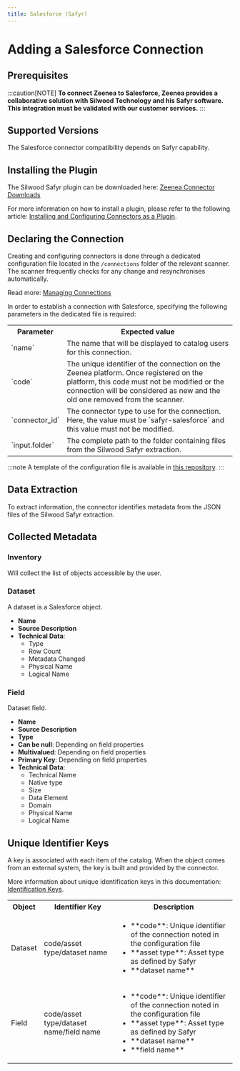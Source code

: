 ```yaml
---
title: Salesforce (Safyr)
---
```


# Adding a Salesforce Connection

## Prerequisites

:::caution[NOTE]
**To connect Zeenea to Salesforce, Zeenea provides a collaborative solution with Silwood Technology and his Safyr software. This integration must be validated with our customer services.**
:::

## Supported Versions

The Salesforce connector compatibility depends on Safyr capability.

## Installing the Plugin

The Silwood Safyr plugin can be downloaded here: [Zeenea Connector Downloads](./zeenea-connectors-list)

For more information on how to install a plugin, please refer to the following article: [Installing and Configuring Connectors as a Plugin](./zeenea-connectors-install-as-plugin).

## Declaring the Connection

Creating and configuring connectors is done through a dedicated configuration file located in the `/connections` folder of the relevant scanner. The scanner frequently checks for any change and resynchronises automatically.

Read more: [Managing Connections](./zeenea-managing-connections)

In order to establish a connection with Salesforce, specifying the following parameters in the dedicated file is required:

<table>
  <tr>
    <th>Parameter</th>
    <th>Expected value</th>
  </tr>
  <tr>
    <td>`name`</td>
    <td>The name that will be displayed to catalog users for this connection.</td>
  </tr>
  <tr>
    <td>`code`</td>
    <td>The unique identifier of the connection on the Zeenea platform. Once registered on the platform, this code must not be modified or the connection will be considered as new and the old one removed from the scanner.</td>
  </tr>
  <tr>
    <td>`connector_id`</td>
    <td>The connector type to use for the connection. Here, the value must be `safyr-salesforce` and this value must not be modified.</td>
  </tr>
  <tr>
    <td>`input.folder`</td>
    <td>The complete path to the folder containing files from the Silwood Safyr extraction.</td>
  </tr>
</table>

:::note
A template of the configuration file is available in [this repository](https://github.com/zeenea/connector-conf-templates/tree/main/templates).
:::

## Data Extraction

To extract information, the connector identifies metadata from the JSON files of the Silwood Safyr extraction.

## Collected Metadata

### Inventory

Will collect the list of objects accessible by the user.  

### Dataset

A dataset is a Salesforce object. 

* **Name**
* **Source Description**
* **Technical Data**:
  * Type
  * Row Count
  * Metadata Changed
  * Physical Name
  * Logical Name

### Field

Dataset field.

* **Name**
* **Source Description**
* **Type**
* **Can be null**: Depending on field properties
* **Multivalued**: Depending on field properties
* **Primary Key**: Depending on field properties
* **Technical Data**:
  * Technical Name
  * Native type
  * Size
  * Data Element
  * Domain
  * Physical Name
  * Logical Name

## Unique Identifier Keys
 
A key is associated with each item of the catalog. When the object comes from an external system, the key is built and provided by the connector.
 
More information about unique identification keys in this documentation: [Identification Keys](./zeenea-identification-keys).
  
 <table>
   <tr><th>Object</th><th>Identifier Key</th><th>Description</th></tr>
   <tr>
     <td>Dataset</td>
     <td>code/asset type/dataset name</td>
     <td>
       <ul>
         <li>**code**: Unique identifier of the connection noted in the configuration file</li>
         <li>**asset type**: Asset type as defined by Safyr</li>
         <li>**dataset name**</li>
       </ul>
     </td>
   </tr>
   <tr>
     <td>Field</td>
     <td>code/asset type/dataset name/field name</td>
     <td>
       <ul>
         <li>**code**: Unique identifier of the connection noted in the configuration file</li>
         <li>**asset type**: Asset type as defined by Safyr</li>
         <li>**dataset name**</li>
         <li>**field name**</li>
       </ul>
     </td>
   </tr>
 </table>
 